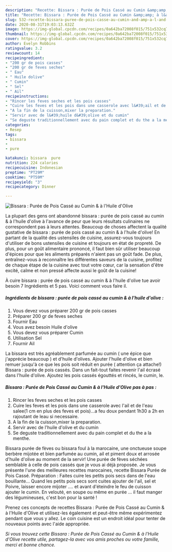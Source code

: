```yaml
---
description: "Recette: Bissara : Purée de Pois Cassé au Cumin &amp;amp; à l&amp;#39;Huile d&amp;#39;Olive"
title: "Recette: Bissara : Purée de Pois Cassé au Cumin &amp;amp; à l&amp;#39;Huile d&amp;#39;Olive"
slug: 532-recette-bissara-puree-de-pois-casse-au-cumin-and-amp-a-l-and-39-huile-d-and-39-olive
date: 2020-08-31T19:03:13.632Z
image: https://img-global.cpcdn.com/recipes/0a642ba72008f015/751x532cq70/bissara-puree-de-pois-casse-au-cumin-a-lhuile-dolive-photo-principale-de-la-recette.jpg
thumbnail: https://img-global.cpcdn.com/recipes/0a642ba72008f015/751x532cq70/bissara-puree-de-pois-casse-au-cumin-a-lhuile-dolive-photo-principale-de-la-recette.jpg
cover: https://img-global.cpcdn.com/recipes/0a642ba72008f015/751x532cq70/bissara-puree-de-pois-casse-au-cumin-a-lhuile-dolive-photo-principale-de-la-recette.jpg
author: Evelyn Robbins
ratingvalue: 3.2
reviewcount: 14
recipeingredient:
- "200 gr de pois casses"
- "200 gr de feves seches"
- " Eau"
- " Huile dolive"
- " Cumin"
- " Sel"
- " Ail"
recipeinstructions:
- "Rincer les feves seches et les pois casses"
- "Cuire les feves et les pois dans une casserole avec l&#39;ail et de l&#39;eau salee(1 cm en plus des feves et pois)...a feu doux pendant 1h30 a 2h en rajoutant de leau si necessaire."
- "A la fin de la cuisson,mixer la preparation."
- "Servir avec de l&#39;huile d&#39;olive et du cumin"
- "Se deguste traditionnellement avec du pain complet et du the a la menthe."
categories:
- Resep
tags:
- bissara
- 
- pure

katakunci: bissara  pure 
nutrition: 224 calories
recipecuisine: Indonesian
preptime: "PT29M"
cooktime: "PT59M"
recipeyield: "3"
recipecategory: Dinner

---
```



![Bissara : Purée de Pois Cassé au Cumin &amp; à l&#39;Huile d&#39;Olive](https://img-global.cpcdn.com/recipes/0a642ba72008f015/751x532cq70/bissara-puree-de-pois-casse-au-cumin-a-lhuile-dolive-photo-principale-de-la-recette.jpg)

La plupart des gens ont abandonné bissara : purée de pois cassé au cumin &amp; à l&#39;huile d&#39;olive à l'avance de peur que leurs résultats culinaires ne correspondent pas à leurs attentes. Beaucoup de choses affectent la qualité gustative de bissara : purée de pois cassé au cumin &amp; à l&#39;huile d&#39;olive! En partant de la qualité des ustensiles de cuisine, assurez-vous toujours d'utiliser de bons ustensiles de cuisine et toujours en état de propreté. De plus, pour un goût alimentaire prononcé, il faut bien sûr utiliser beaucoup d'épices pour que les aliments préparés n'aient pas un goût fade. De plus, entraînez-vous à reconnaître les différentes saveurs de la cuisine, profitez de chaque étape de la cuisine avec tout votre cœur, car la sensation d'être excité, calme et non pressé affecte aussi le goût de la cuisine!

<!--inarticleads1-->

À cuire bissara : purée de pois cassé au cumin &amp; à l&#39;huile d&#39;olive tue avoir besoin 7 Ingrédients et 5 pas. Voici comment vous faire il.

##### Ingrédients de bissara : purée de pois cassé au cumin &amp; à l&#39;huile d&#39;olive :

1. Vous devez vous préparer 200 gr de pois casses
1. Préparer 200 gr de feves seches
1. Fournir  Eau
1. Vous avez besoin  Huile d&#39;olive
1. Vous devez vous préparer  Cumin
1. Utilisation  Sel
1. Fournir  Ail


La bissara est très agréablement parfumée au cumin ( une épice que j&#39;apprécie beaucoup ) et d&#39;huile d&#39;olives. Ajouter l&#39;huile d&#39;olive et bien remuer jusqu&#39;à ce que les pois soit réduit en purée ( attention ça attache!) Bissara : purée de pois cassés. Dans un fait-tout faites revenir l&#39;ail écrasé dans l&#39;huile d&#39;olive. Ajoutez les pois cassés égouttés et rincés, le cumin, le. 

<!--inarticleads2-->

##### Bissara : Purée de Pois Cassé au Cumin &amp; à l&#39;Huile d&#39;Olive pas à pas :

1. Rincer les feves seches et les pois casses
1. Cuire les feves et les pois dans une casserole avec l&#39;ail et de l&#39;eau salee(1 cm en plus des feves et pois)...a feu doux pendant 1h30 a 2h en rajoutant de leau si necessaire.
1. A la fin de la cuisson,mixer la preparation.
1. Servir avec de l&#39;huile d&#39;olive et du cumin
1. Se deguste traditionnellement avec du pain complet et du the a la menthe.


Bissara purée de fèves ou bissara foul à la marocaine, une onctueuse soupe berbère mijotée et bien parfumée au cumin, ail et piment doux et arrosée d&#39;huile d&#39;olive au moment de la servir! Une purée de fèves séchées semblable à celle de pois cassés que je vous ai déjà proposée. Je vous présente l&#39;une des meilleures recettes marocaines, recette Bissara Purée de Pois Cassé. Préparation : Faites cuire les petits pois secs dans de l&#39;eau bouillante… Quand les petits pois secs sont cuites ajouter de l&#39;ail, sel et Poivre, laisser encore mijoter …. et avant d&#39;éteindre le feu de cuisson ajouter le cumin. En velouté, en soupe ou même en purée … il faut manger des légumineuses, c&#39;est bon pour la santé ! 

<!--inarticleads1-->

<p>
Prenez ces concepts de recettes Bissara : Purée de Pois Cassé au Cumin &amp; à l&#39;Huile d&#39;Olive et utilisez-les également et peut-être même expérimentez pendant que vous y allez. Le coin cuisine est un endroit idéal pour tenter de nouveaux points avec l'aide appropriée.
</p>

<p>
<i>Si vous trouvez cette Bissara : Purée de Pois Cassé au Cumin &amp; à l&#39;Huile d&#39;Olive recette utile, partagez-la avec vos amis proches ou votre famille, merci et bonne chance.</i>
</p>
